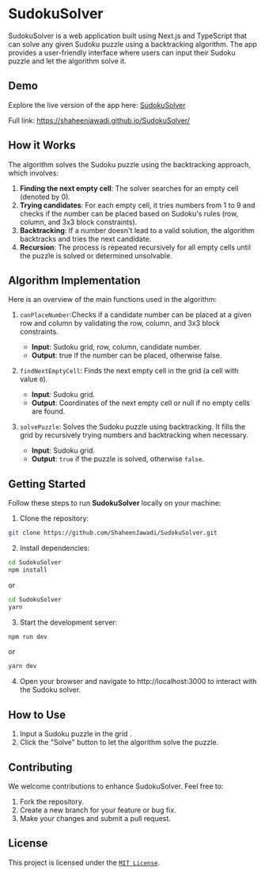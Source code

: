 # SudokuSolver

SudokuSolver is a web application built using Next.js and TypeScript that can solve any given Sudoku puzzle using a backtracking algorithm. The app provides a user-friendly interface where users can input their Sudoku puzzle and let the algorithm solve it.


## Demo
Explore the live version of the app here:  [SudokuSolver](https://shaheenjawadi.github.io/SudokuSolver/)

Full link: https://shaheenjawadi.github.io/SudokuSolver/

## How it Works
The algorithm solves the Sudoku puzzle using the backtracking approach, which involves:

1. __Finding the next empty cell__: The solver searches for an empty cell (denoted by 0).
2. __Trying candidates__: For each empty cell, it tries numbers from 1 to 9 and checks if the number can be placed based on Sudoku's rules (row, column, and 3x3 block constraints).
3. __Backtracking__: If a number doesn't lead to a valid solution, the algorithm backtracks and tries the next candidate.
4. __Recursion__: The process is repeated recursively for all empty cells until the puzzle is solved or determined unsolvable.

## Algorithm Implementation
Here is an overview of the main functions used in the algorithm:
1. `canPlaceNumber`:Checks if a candidate number can be placed at a given row and column by validating the row, column, and 3x3 block constraints.
    - **Input**:  Sudoku grid, row, column, candidate number.
    - **Output**: true if the number can be placed, otherwise false.

2. `findNextEmptyCell`: Finds the next empty cell in the grid (a cell with value `0`).

    - **Input**: Sudoku grid.
    - **Output**: Coordinates of the next empty cell or null if no empty cells are found.

3. `solvePuzzle`: Solves the Sudoku puzzle using backtracking. It fills the grid by recursively trying numbers and backtracking when necessary.

    - **Input**: Sudoku grid.
    - **Output**: `true` if the puzzle is solved, otherwise `false`.


## Getting Started

Follow these steps to run **SudokuSolver** locally on your machine:

 1. Clone the repository:
 
```Bash
git clone https://github.com/ShaheenJawadi/SudokuSolver.git
```
2. Install dependencies:
```Bash
cd SudokuSolver
npm install
``` 
or
```Bash
cd SudokuSolver
yarn
```
3. Start the development server:

```Bash
npm run dev
```
or
```Bash
yarn dev
```
 
4. Open your browser and navigate to http://localhost:3000  to interact with the Sudoku solver.

## How to Use

1. Input a Sudoku puzzle in the grid .
2. Click the "Solve" button to let the algorithm solve the puzzle.



## Contributing

We welcome contributions to enhance SudokuSolver. Feel free to:
1. Fork the repository.
2. Create a new branch for your feature or bug fix.
3. Make your changes and submit a pull request.

## License

This project is licensed under the  [`MIT License`](https://github.com/ShaheenJawadi/SudokuSolver/blob/main/LICENSE).

